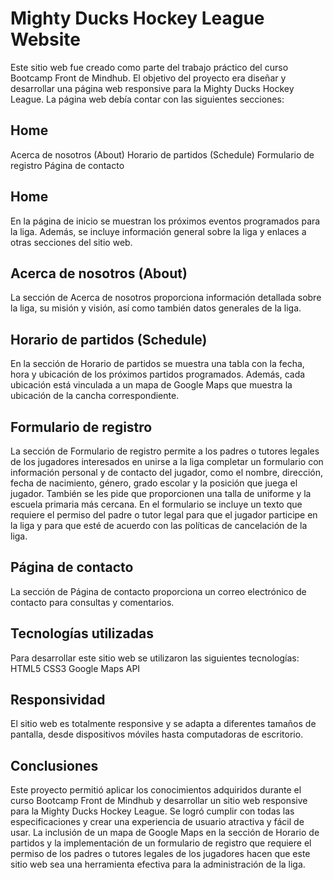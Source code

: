 # Mighty Ducks Hockey League Website
Este sitio web fue creado como parte del trabajo práctico del curso Bootcamp Front de Mindhub. El objetivo del proyecto era diseñar y desarrollar una página web responsive para la Mighty Ducks Hockey League. La página web debía contar con las siguientes secciones:

## Home
Acerca de nosotros (About)
Horario de partidos (Schedule)
Formulario de registro
Página de contacto

## Home
En la página de inicio se muestran los próximos eventos programados para la liga. Además, se incluye información general sobre la liga y enlaces a otras secciones del sitio web.

## Acerca de nosotros (About)
La sección de Acerca de nosotros proporciona información detallada sobre la liga, su misión y visión, así como también datos generales de la liga.

## Horario de partidos (Schedule)
En la sección de Horario de partidos se muestra una tabla con la fecha, hora y ubicación de los próximos partidos programados. Además, cada ubicación está vinculada a un mapa de Google Maps que muestra la ubicación de la cancha correspondiente.

## Formulario de registro
La sección de Formulario de registro permite a los padres o tutores legales de los jugadores interesados en unirse a la liga completar un formulario con información personal y de contacto del jugador, como el nombre, dirección, fecha de nacimiento, género, grado escolar y la posición que juega el jugador. También se les pide que proporcionen una talla de uniforme y la escuela primaria más cercana. En el formulario se incluye un texto que requiere el permiso del padre o tutor legal para que el jugador participe en la liga y para que esté de acuerdo con las políticas de cancelación de la liga.

## Página de contacto
La sección de Página de contacto proporciona un correo electrónico de contacto para consultas y comentarios.

## Tecnologías utilizadas
Para desarrollar este sitio web se utilizaron las siguientes tecnologías:
HTML5
CSS3
Google Maps API

## Responsividad
El sitio web es totalmente responsive y se adapta a diferentes tamaños de pantalla, desde dispositivos móviles hasta computadoras de escritorio.

## Conclusiones
Este proyecto permitió aplicar los conocimientos adquiridos durante el curso Bootcamp Front de Mindhub y desarrollar un sitio web responsive para la Mighty Ducks Hockey League. Se logró cumplir con todas las especificaciones y crear una experiencia de usuario atractiva y fácil de usar. La inclusión de un mapa de Google Maps en la sección de Horario de partidos y la implementación de un formulario de registro que requiere el permiso de los padres o tutores legales de los jugadores hacen que este sitio web sea una herramienta efectiva para la administración de la liga.
